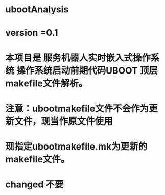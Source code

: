 # ubootAnalysis
# version =0.1
# 本项目是 服务机器人实时嵌入式操作系统 操作系统启动前期代码UBOOT 顶层makefile文件解析。
# 
# 注意：ubootmakefile文件不会作为更新文件，现当作原文件使用
#      现指定ubootmakefile.mk为更新的makefile文件。
# changed 不要
